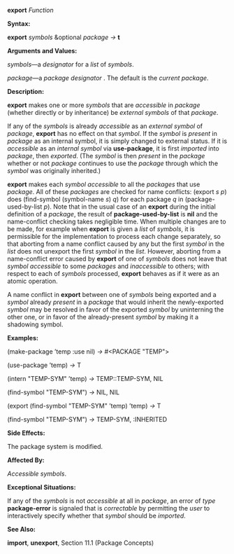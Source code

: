**export** *Function* 

**Syntax:** 

**export** *symbols* &optional *package →* **t** 

**Arguments and Values:** 

*symbols*—a *designator* for a *list* of *symbols*. 

*package*—a *package designator* . The default is the *current package*. 

**Description:** 

**export** makes one or more *symbols* that are *accessible* in *package* (whether directly or by inheritance) be *external symbols* of that *package*. 

If any of the *symbols* is already *accessible* as an *external symbol* of *package*, **export** has no effect on that *symbol*. If the *symbol* is *present* in *package* as an internal symbol, it is simply changed to external status. If it is *accessible* as an *internal symbol* via **use-package**, it is first *imported* into *package*, then *exported*. (The *symbol* is then *present* in the *package* whether or not *package* continues to use the *package* through which the *symbol* was originally inherited.) 

**export** makes each *symbol accessible* to all the *packages* that use *package*. All of these *packages* are checked for name conflicts: (export *s p*) does (find-symbol (symbol-name *s*) *q*) for each package *q* in (package-used-by-list *p*). Note that in the usual case of an **export** during the initial definition of a *package*, the result of **package-used-by-list** is **nil** and the name-conflict checking takes negligible time. When multiple changes are to be made, for example when **export** is given a *list* of *symbols*, it is permissible for the implementation to process each change separately, so that aborting from a name conflict caused by any but the first *symbol* in the *list* does not unexport the first *symbol* in the *list*. However, aborting from a name-conflict error caused by **export** of one of *symbols* does not leave that *symbol accessible* to some *packages* and *inaccessible* to others; with respect to each of *symbols* processed, **export** behaves as if it were as an atomic operation. 



 

 

A name conflict in **export** between one of *symbols* being exported and a *symbol* already *present* in a *package* that would inherit the newly-exported *symbol* may be resolved in favor of the exported *symbol* by uninterning the other one, or in favor of the already-present *symbol* by making it a shadowing symbol. 

**Examples:** 

(make-package ’temp :use nil) *→* #&#60;PACKAGE "TEMP"&#62; 

(use-package ’temp) *→* T 

(intern "TEMP-SYM" ’temp) *→* TEMP::TEMP-SYM, NIL 

(find-symbol "TEMP-SYM") *→* NIL, NIL 

(export (find-symbol "TEMP-SYM" ’temp) ’temp) *→* T 

(find-symbol "TEMP-SYM") *→* TEMP-SYM, :INHERITED 

**Side Effects:** 

The package system is modified. 

**Affected By:** 

*Accessible symbols*. 

**Exceptional Situations:** 

If any of the *symbols* is not *accessible* at all in *package*, an error of *type* **package-error** is signaled that is *correctable* by permitting the *user* to interactively specify whether that *symbol* should be *imported*. 

**See Also:** 

**import**, **unexport**, Section 11.1 (Package Concepts) 


